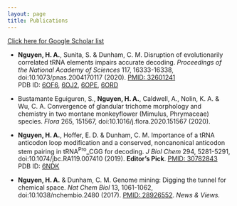 ```yaml
---
layout: page
title: Publications
---
```


[Click here for Google Scholar list](https://scholar.google.com/citations?user=Tlxj6igAAAAJ&hl=en)

* __Nguyen, H. A.__, Sunita, S. & Dunham, C. M. Disruption of evolutionarily correlated tRNA elements impairs accurate decoding. *Proceedings of the National Academy of Sciences* 117, 16333-16338, doi:10.1073/pnas.2004170117 (2020). [PMID: 32601241](https://pubmed.ncbi.nlm.nih.gov/32601241/)  
PDB ID: [6OF6](https://www.rcsb.org/structure/6OF6), [6OJ2](https://www.rcsb.org/structure/6OJ2), [6OPE](https://www.rcsb.org/structure/6OPE), [6ORD](https://www.rcsb.org/structure/6ORD)

* Bustamante Eguiguren, S., __Nguyen, H. A.__, Caldwell, A., Nolin, K. A. & Wu, C. A. Convergence of glandular trichome morphology and chemistry in two montane monkeyflower (Mimulus, Phrymaceae) species. _Flora_ 265, 151567, doi:10.1016/j.flora.2020.151567 (2020).

* __Nguyen, H. A.__, Hoffer, E. D. & Dunham, C. M. Importance of a tRNA anticodon loop modification and a conserved, noncanonical anticodon stem pairing in tRNA<sup>Pro</sup>_CGG for decoding. *J Biol Chem* 294, 5281-5291, doi:10.1074/jbc.RA119.007410 (2019). __Editor’s Pick__. [PMID: 30782843](https://pubmed.ncbi.nlm.nih.gov/30782843/)  
PDB ID: [6NDK](https://www.rcsb.org/structure/6NDK)

* __Nguyen, H. A.__ & Dunham, C. M. Genome mining: Digging the tunnel for chemical space. *Nat Chem Biol* 13, 1061-1062, doi:10.1038/nchembio.2480 (2017). [PMID: 28926552](https://pubmed.ncbi.nlm.nih.gov/28926552/). _News & Views._
